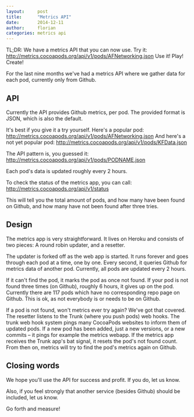```yaml
---
layout:     post
title:      "Metrics API"
date:       2014-12-11
author:     florian
categories: metrics api
---
```


TL;DR:
We have a metrics API that you can now use.
Try it:
http://metrics.cocoapods.org/api/v1/pods/AFNetworking.json
Use it!
Play!
Create!

<!-- more -->

For the last nine months we've had a metrics API where we gather data for each pod, currently only from Github.

## API

Currently the API provides Github metrics, per pod.
The provided format is JSON, which is also the default.

It's best if you give it a try yourself.
Here's a popular pod:
http://metrics.cocoapods.org/api/v1/pods/AFNetworking.json
And here's a not yet popular pod:
http://metrics.cocoapods.org/api/v1/pods/KFData.json

The API pattern is, you guessed it:
http://metrics.cocoapods.org/api/v1/pods/PODNAME.json

Each pod's data is updated roughly every 2 hours.

To check the status of the metrics app, you can call:
http://metrics.cocoapods.org/api/v1/status

This will tell you the total amount of pods, and how many have been found on Github, and how many have not been found after three tries.

## Design

The metrics app is very straightforward.
It lives on Heroku and consists of two pieces:
A round robin updater, and a resetter.

The updater is forked off as the web app is started.
It runs forever and goes through each pod at a time, one by one.
Every second, it queries Github for metrics data of another pod.
Currently, all pods are updated every 2 hours.

If it can't find the pod, it marks the pod as once not found.
If your pod is not found three times (on Github), roughly 6 hours, it gives up on the pod.
Currently there are 117 pods which have no corresponding repo page on Github.
This is ok, as not everybody is or needs to be on Github.

If a pod is not found, won't metrics ever try again?
We've got that covered.
The resetter listens to the Trunk (where you push pods) web hooks.
The trunk web hook system pings many CocoaPods websites to inform them of updated pods.
If a new pod has been added, just a new versions, or a new commits – it pings for example the metrics webapp.
If the metrics app receives the Trunk app's bat signal, it resets the pod's not found count.
From then on, metrics will try to find the pod's metrics again on Github.

## Closing words

We hope you'll use the API for success and profit.
If you do, let us know.

Also, if you feel strongly that another service (besides Github) should be included, let us know.

Go forth and measure!